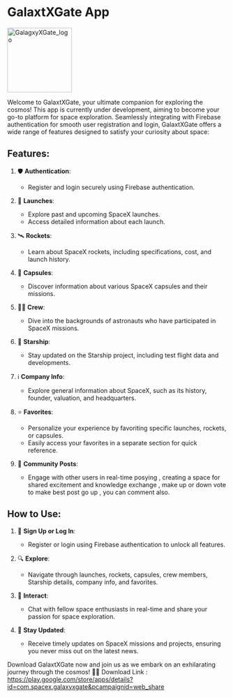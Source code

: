 # GalaxtXGate App
<img width="148" alt="GalagxyXGate_logo" src="https://github.com/GalaxtXGate/GalaxtXGate/assets/56634722/738db5a4-1e6f-4f4e-b33c-7d1b12800636">



Welcome to GalaxtXGate, your ultimate companion for exploring the cosmos! This app is currently under development, aiming to become your go-to platform for space exploration. Seamlessly integrating with Firebase authentication for smooth user registration and login, GalaxtXGate offers a wide range of features designed to satisfy your curiosity about space:

## Features:

1. 🛡️ **Authentication**:
   - Register and login securely using Firebase authentication.

2. 🚀 **Launches**:
   - Explore past and upcoming SpaceX launches.
   - Access detailed information about each launch.

3. 🛰️ **Rockets**:
   - Learn about SpaceX rockets, including specifications, cost, and launch history.

4. 🚀 **Capsules**:
   - Discover information about various SpaceX capsules and their missions.

5. 👨‍🚀 **Crew**:
   - Dive into the backgrounds of astronauts who have participated in SpaceX missions.

6. 🌟 **Starship**:
   - Stay updated on the Starship project, including test flight data and developments.

7. ℹ️ **Company Info**:
   - Explore general information about SpaceX, such as its history, founder, valuation, and headquarters.

8. ⭐ **Favorites**:
   - Personalize your experience by favoriting specific launches, rockets, or capsules.
   - Easily access your favorites in a separate section for quick reference.
  
9. 💬 **Community Posts**:
   - Engage with other users in real-time posying , creating a space for shared excitement and knowledge exchange , make up or down vote to make best post go up , you can comment also.


## How to Use:

1. 🔑 **Sign Up or Log In**:
   - Register or login using Firebase authentication to unlock all features.

2. 🔍 **Explore**:
   - Navigate through launches, rockets, capsules, crew members, Starship details, company info, and favorites.

3. 💬 **Interact**:
   - Chat with fellow space enthusiasts in real-time and share your passion for space exploration.

4. 📢 **Stay Updated**:
   - Receive timely updates on SpaceX missions and projects, ensuring you never miss out on the latest news.

Download GalaxtXGate now and join us as we embark on an exhilarating journey through the cosmos! 🚀🌌
Download Link : https://play.google.com/store/apps/details?id=com.spacex.galaxyxgate&pcampaignid=web_share


